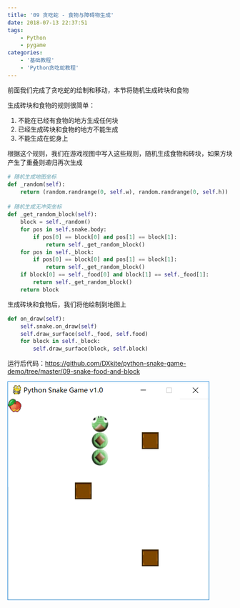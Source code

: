 ```yaml
---
title: '09 贪吃蛇 - 食物与障碍物生成'
date: 2018-07-13 22:37:51
tags:
    - Python
    - pygame
categories:
    - '基础教程'
    - 'Python贪吃蛇教程'
---
```


前面我们完成了贪吃蛇的绘制和移动，本节将随机生成砖块和食物
<!-- more -->

生成砖块和食物的规则很简单：

1. 不能在已经有食物的地方生成任何块
2. 已经生成砖块和食物的地方不能生成
3. 不能生成在蛇身上

根据这个规则，我们在游戏视图中写入这些规则，随机生成食物和砖块，如果方块产生了重叠则递归再次生成

```python
# 随机生成地图坐标
def _random(self):
    return (random.randrange(0, self.w), random.randrange(0, self.h))

# 随机生成无冲突坐标
def _get_random_block(self):
    block = self._random()
    for pos in self.snake.body:
        if pos[0] == block[0] and pos[1] == block[1]:
            return self._get_random_block()
    for pos in self._block:
        if pos[0] == block[0] and pos[1] == block[1]:
            return self._get_random_block()
    if block[0] == self._food[0] and block[1] == self._food[1]:
        return self._get_random_block()
    return block 
```

生成砖块和食物后，我们将他绘制到地图上

```python
def on_draw(self):
    self.snake.on_draw(self)
    self.draw_surface(self._food, self.food)
    for block in self._block:
        self.draw_surface(block, self.block)
```

运行后代码：https://github.com/DXkite/python-snake-game-demo/tree/master/09-snake-food-and-block

![](snake-food-and-block/0.png)